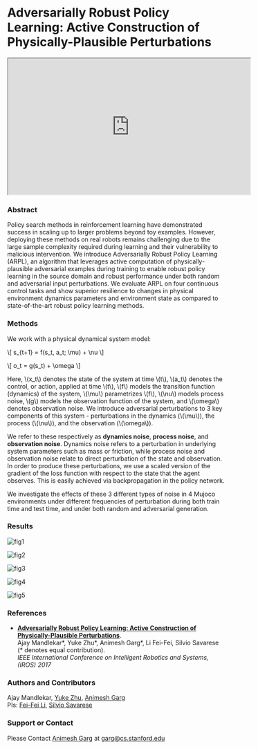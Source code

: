 # Adversarially Robust Policy Learning: Active Construction of Physically-Plausible Perturbations

<iframe width="560" height="315" src="https://www.youtube.com/embed/yZ-gSsbbzh0?autoplay=0&showinfo=0&controls=2&modestbranding=1&rel=0&theme=light" frameborder="10" allowfullscreen></iframe>

<!---
### Demonstration (click to view)
[![Advesarially Robust Policy Learning](https://img.youtube.com/vi/yZ-gSsbbzh0/0.jpg)](https://www.youtube.com/watch?v=yZ-gSsbbzh0)
--->

### Abstract
Policy search methods in reinforcement learning have demonstrated success in scaling up to larger problems beyond toy examples. However, deploying these methods on real robots remains challenging due to the large sample complexity required during learning and their vulnerability to malicious intervention. We introduce Adversarially Robust Policy Learning (ARPL), an algorithm that leverages active computation of physically-plausible adversarial examples during training to enable robust policy learning in the source domain and robust performance under both random and adversarial input perturbations. We evaluate ARPL on four continuous control tasks and show superior resilience to changes in physical environment dynamics parameters and environment state as compared to state-of-the-art robust policy learning methods.

### Methods
We work with a physical dynamical system model:

\\[ s_{t+1} = f(s_t, a_t; \mu) + \nu \\]

\\[ o_t = g(s_t) + \omega \\]

Here, \\(x_t\\) denotes the state of the system at time \\(t\\), \\(a_t\\) denotes the control, or action, applied at time \\(t\\), \\(f\\) models the transition function (dynamics) of the system, \\(\mu\\) parametrizes \\(f\\), \\(\nu\\) models process noise, \\(g\\) models the observation function of the system, and \\(\omega\\) denotes observation noise. We introduce adversarial perturbations to 3 key components of this system - perturbations in the dynamics (\\(\mu\\)), the process (\\(\nu\\)), and the observation (\\(\omega\\)). 

We refer to these respectively as **dynamics noise**, **process noise**, and **observation noise**. Dynamics noise refers to a perturbation in underlying system parameters such as mass or friction, while process noise and observation noise relate to direct perturbation of the state and observation. In order to produce these perturbations, we use a scaled version of the gradient of the loss function with respect to the state that the agent observes. This is easily achieved via backpropagation in the policy network.

We investigate the effects of these 3 different types of noise in 4 Mujoco environments under different frequencies of perturbation during both train time and test time, and under both random and adversarial generation.

### Results

![fig1](https://stanfordvl.github.io/ARPL/figs/fig1.png)

![fig2](https://stanfordvl.github.io/ARPL/figs/fig2.png)

![fig3](https://stanfordvl.github.io/ARPL/figs/fig3.png)

![fig4](https://stanfordvl.github.io/ARPL/figs/fig4.png)

![fig5](https://stanfordvl.github.io/ARPL/figs/fig5.png)

### References
- [**Adversarially Robust Policy Learning: Active Construction of Physically-Plausible Perturbations**](https://stanfordvl.github.io/ARPL/arpl_mzg_iros17.pdf).  
  Ajay Mandlekar\*, Yuke Zhu\*, Animesh Garg\*, Li Fei-Fei, Silvio Savarese (\* denotes equal contribution).  
  *IEEE International Conference on Intelligent Robotics and Systems, (IROS) 2017*

### Authors and Contributors  

Ajay Mandlekar, [Yuke Zhu](https://web.stanford.edu/~yukez/), [Animesh Garg](http://ai.stanford.edu/~garg/)  
PIs: [Fei-Fei Li](http://vision.stanford.edu/feifeili/), [Silvio Savarese](cvgl.stanford.edu/silvio/)

### Support or Contact

Please Contact [Animesh Garg](http://ai.stanford.edu/~garg/) at [garg@cs.stanford.edu](mail:garg@cs.stanford.edu)
